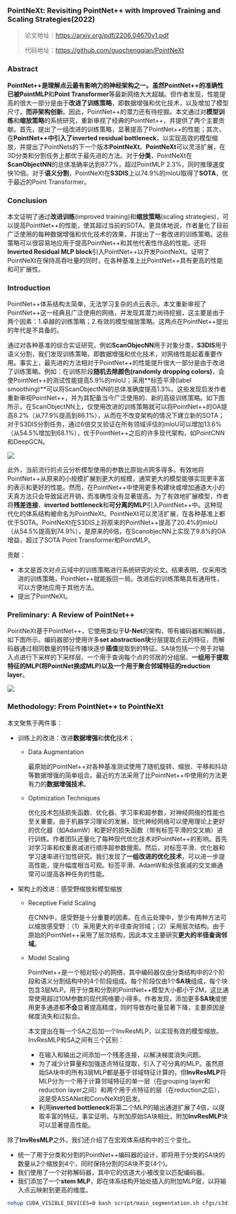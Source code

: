 ### PointNeXt: Revisiting PointNet++ with Improved Training and Scaling Strategies(2022)

> 论文地址：https://arxiv.org/pdf/2206.04670v1.pdf
>
> 代码地址：https://github.com/guochengqian/PointNeXt

### Abstract

**PointNet++**是理解点云最有影响力的神经架构之一。虽然PointNet++的准确性已被**PointMLP**和**Point Transformer**等最新网络大大超越。但作者发现，性能提高的很大一部分是由于**改进了训练策略**，即数据增强和优化技术，以及增加了模型尺寸，**而非架构创新**。因此，PointNet++的潜力还有待挖掘。本文通过对**模型训练**和**缩放策略**的系统研究，重新审视了经典的PointNet++，并提供了两个主要贡献。首先，提出了一组改进的训练策略，显著提高了PointNet++的性能；其次，在**PointNet++**中引入了**inverted residual bottleneck**，以实现高效的模型缩放，并提出了PointNets的下一个版本**PointNeXt**。**PointNeXt**可以灵活扩展，在3D分类和分割任务上都优于最先进的方法。对于**分类**，PointNeXt在**ScanObjectNN**的总体准确率达到87.7%，超过PointMLP 2.3%，同时推理速度快10倍。对于**语义分割**，PointNeXt在**S3DIS**上以74.9%的mIoU取得了**SOTA**，优于最近的Point Transformer。

### Conclusion 

本文证明了通过**改进训练**(improved training)和**缩放策略**(scaling strategies)，可以提高PointNet++的性能，使其超过当前的SOTA。更具体地说，作者量化了目前广泛使用的每种数据增强和优化技术的效果，并提出了一套改进的训练策略。这些策略可以很容易地应用于提高PointNet++和其他代表性作品的性能。还将**Inverted Residual MLP block**引入PointNet++以开发PointNeXt。证明了PointNeXt在保持高吞吐量的同时，在各种基准上比PointNet++具有更高的性能和可扩展性。

### Introduction

PointNet++体系结构太简单，无法学习复杂的点云表示。本文重新审视了PointNet++这一经典且广泛使用的网络，并发现其潜力尚待挖掘，这主要是由于两个因素：1.卓越的训练策略；2.有效的模型缩放策略。这两点在PointNet++提出的年代是不具备的。

通过对各种基准的综合实证研究，例如**ScanObjecNN**用于对象分类，**S3DIS**用于语义分割，我们发现训练策略，即数据增强和优化技术，对网络性能起着重要作用。事实上，最先进的方法相对于PointNet++的性能提升很大一部分是由于改进了训练策略。例如：在训练阶段**随机去除颜色(randomly dropping colors)**，会使PointNet++的测试性能提高5.9%的mIoU；采用**标签平滑(label smoothing)**可以将ScanObjectNN的总体准确度提高1.3%。这些发现启发作者重新审视PointNet++，并为其配备当今广泛使用的、新的高级训练策略。如下图所示，在ScanObjectNN上，仅使用改进的训练策略就可以将PointNet++的OA提高8.2%（从77.9%提高到86.1%），从而在不改变架构的情况下建立新的SOTA；对于S3DIS分割任务，通过6倍交叉验证在所有领域评估的mloU可以增加13.6%（从54.5%增加到68.1%），优于PointNet++之后的许多现代架构，如PointCNN和DeepGCN。

![](1.jpg)

此外，当前流行的点云分析模型使用的参数比原始点网多得多。有效地将PointNet++从原来的小规模扩展到更大的规模，通常更大的模型能够实现更丰富的表示和更好的性能。然而，在PointNet++中使用更多构建块或增加通道大小的天真方法只会导致延迟开销，而准确性没有显著提高。为了有效地扩展模型，作者将**残差连接**、**inverted bottleneck**和**可分离的MLP**引入PointNet++中。这种现代化的体系结构被命名为PointNeXt。PointNeXt可以灵活扩展，在各种基准上都优于SOTA。PointNeXt在S3DIS上将原来的PointNet++提高了20.4%的mloU（从54.5%提高到74.9%），是原来的6倍，在ScanobjecNN上实现了9.8%的OA增益，超过了SOTA Point Transformer和PointMLP。

贡献：

- 本文是首次对点云域中的训练策略进行系统研究的论文。结果表明，仅采用改进的训练策略，PointNet++就能扳回一局。改进后的训练策略具有通用性，可以方便地应用于其他方法。
- 提出了PointNeXt。

### Preliminary: A Review of PointNet++

PointNeXt基于PointNet++，它使用类似于**U-Net**的架构，带有编码器和解码器，如下图所示。编码器部分使用许多**set abstraction块**分层提取点云的特征，而解码器通过相同数量的特征传播块逐步**插值**提取到的特征。SA块包括一个用于对输入点进行下采样的下采样层、一个用于查询每个点的邻居的分组层、**一组用于提取特征的MLP(将PointNet换成MLP)**以及一个用于聚合邻域特征的**reduction layer**。

![](2.jpg)

### Methodology: From PointNet++ to PointNeXt

本文聚焦于两件事：

- 训练上的改进：改进**数据增强**和**优化**技术；

  - Data Augmentation

    最原始的PointNet++对各种基准测试使用了随机旋转、缩放、平移和抖动等数据增强的简单组合。最近的方法采用了比PointNet++中使用的方法更有力的**数据增强技术**。

  - Optimization Techniques

    优化技术包括损失函数、优化器、学习率和超参数，对神经网络的性能也至关重要。由于机器学习理论的发展，现代神经网络可以使用理论上更好的优化器（如AdamW）和更好的损失函数（带有标签平滑的交叉熵）进行训练。作者团队还量化了每种现代优化技术对PointNet++的影响。首先对学习率和权重衰减进行顺序超参数搜索。然后，对标签平滑、优化器和学习速率进行加性研究。我们发现了**一组改进的优化技术**，可以进一步提高性能，提升幅度相当可观。标签平滑、AdamW和余弦衰减的交叉熵通常可以提高各种任务的性能。

- 架构上的改进：感受野缩放和模型缩放

  - Receptive Field Scaling

    在CNN中，感受野是十分重要的因素。在点云处理中，至少有两种方法可以缩放感受野：（1）采用更大的半径查询邻域；（2）采用层次结构。由于原始的PointNet++采用了层次结构，因此本文主要研究**更大的半径查询邻域**。

  - Model Scaling

    PointNet++是一个相对较小的网络，其中编码器仅由分类结构中的2个阶段和语义分割结构中的4个阶段组成。每个阶段仅由1个**SA块**组成，每个块包含3层MLP。用于分类和分割的PointNet++模型大小都小于2M，这比通常使用超过10M参数的现代网络要小得多。作者发现，添加更多**SA块**或使用更多通道都**不会**显著提高精度，同时导致吞吐量显著下降，主要原因是梯度消失和过拟合。

    本文提出在每一个SA之后加一个InvResMLP，以实现有效的模型缩放。InvResMLP和SA之间有三个区别：

    - 在输入和输出之间添加一个残差连接，以解决梯度消失问题。
    - 为了减少计算量和加强逐点特征提取，引入了可分离的MLP。虽然原始SA块中的所有3层MLP都是基于邻域特征计算的，但**InvResMLP**将MLP分为一个用于计算邻域特征的单一层（在grouping layer和reduction layer之间）和两个用于点特征的层（在reduction之后），这是受ASSANet和ConvNeXt的启发。
    - 利用**inverted bottleneck**将第二个MLP的输出通道扩展了4倍，以提取丰富的特征。事实证明，与附加原始SA块相比，附加**InvResMLP**块可以显著提高性能。

除了**InvResMLP**之外，我们还介绍了在宏观体系结构中的三个变化。

- 统一了用于分类和分割的PointNet++编码器的设计，即将用于分类的SA块的数量从2个缩放到4个，同时保持分割的SA块不变(4个)。
-  我们使用了一个对称解码器，其中它的信道大小被改变以匹配编码器。 
- 我们添加了一个**stem MLP**，即在体系结构开始处插入的附加MLP层，以将输入点云映射到更高的维度。

```bash
nohup CUDA_VISIBLE_DEVICES=0 bash script/main_segmentation.sh cfgs/s3dis/pointnext-xl.yaml >> /root/PointNeXt/out.log 2>&1 &
```

